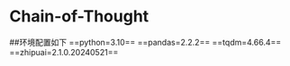 # Chain-of-Thought
##环境配置如下
==python=3.10==
==pandas=2.2.2==
==tqdm=4.66.4==
==zhipuai=2.1.0.20240521==
